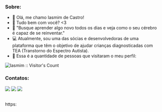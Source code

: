 ### Sobre:

- 👋 Olá, me chamo Iasmim de Castro!
- 👀 Tudo bem com você? <3
- 🌱 "Busque aprender algo novo todos os dias e veja como o seu cérebro é capaz de se reinventar."
- 💻 Atualmente, sou uma das sócias e desenvolvedoras de uma plataforma que têm o objetivo de ajudar 
  crianças diagnosticadas com TEA (Transtorno do Espectro Autista).
- 💁 Essa é a quantidade de pessoas que visitaram o meu perfil:
<img src="https://profile-counter.glitch.me/{Iasmim20}/count.svg" alt="Iasmim :: Visitor's Count" />

### Contatos:
<div>
<a href="https://www.instagram.com/iasmim_gondim/" target="_blank"><img src="https://img.shields.io/badge/-Instagram-%23E4405F?style=for-the-badge&logo=instagram&logoColor=white" target="_blank"></a>
<a href = "mailto:iasmim20.gondim@gmail.com"><img src="https://img.shields.io/badge/Gmail-D14836?style=for-the-badge&logo=gmail&logoColor=white" target="_blank"></a>
<a href="https://lattes.cnpq.br/8147886412140406" target="_blank"><img src="https://img.shields.io/badge/-Currículo Lattes-%230077B5?style=for-the-badge&logo=lattes&logoColor=white" target="_blank"></a>
</div><br>

https:
